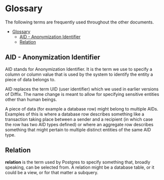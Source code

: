 # Glossary

The following terms are frequently used throughout the other documents.

- [Glossary](#glossary)
  - [AID - Anonymization Identifier](#aid---anonymization-identifier)
  - [Relation](#relation)

## AID - Anonymization Identifier

AID stands for Anonymization Identifier. It is the term we use to specify a column or column value that is used
by the system to identify the entity a piece of data belongs to.

AID replaces the term UID (user identifier) which we used in earlier versions of Diffix. The name change is meant to allow for specifying sensitive entities other than human beings.

A piece of data (for example a database row) might belong to multiple AIDs. Examples of this is where a database row describes something like a transaction taking place between a sender and a recipient (in which case the row has two AID types defined) or where an aggregate row describes something that might pertain to multiple distinct entities of the same AID type.


## Relation

**relation** is the term used by Postgres to specify something that, broadly speaking, can be selected from.
A relation might be a database table, or it could be a view, or for that matter a subquery.